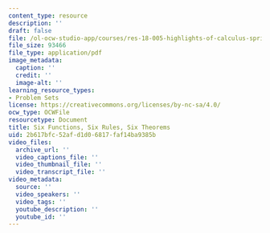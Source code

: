 ```yaml
---
content_type: resource
description: ''
draft: false
file: /ol-ocw-studio-app/courses/res-18-005-highlights-of-calculus-spring-2010/2b617bfc52afd1d06817faf14ba9385b_MITRES18_05S10_SixFunc_SixRules_SixTheo.pdf
file_size: 93466
file_type: application/pdf
image_metadata:
  caption: ''
  credit: ''
  image-alt: ''
learning_resource_types:
- Problem Sets
license: https://creativecommons.org/licenses/by-nc-sa/4.0/
ocw_type: OCWFile
resourcetype: Document
title: Six Functions, Six Rules, Six Theorems
uid: 2b617bfc-52af-d1d0-6817-faf14ba9385b
video_files:
  archive_url: ''
  video_captions_file: ''
  video_thumbnail_file: ''
  video_transcript_file: ''
video_metadata:
  source: ''
  video_speakers: ''
  video_tags: ''
  youtube_description: ''
  youtube_id: ''
---
```

